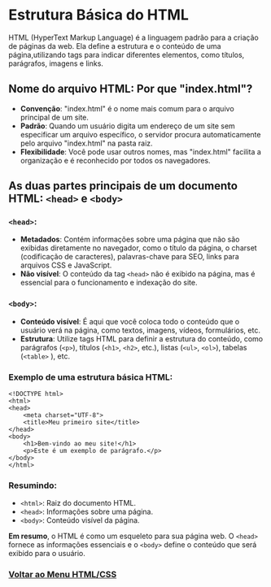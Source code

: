 # Estrutura Básica do HTML

HTML (HyperText Markup Language) é a linguagem padrão para a criação de páginas da web. Ela define a estrutura e o conteúdo de uma página,utilizando tags para indicar diferentes elementos, como títulos, parágrafos, imagens e links.

## Nome do arquivo HTML: Por que "index.html"?

- **Convenção**: "index.html" é o nome mais comum para o arquivo principal de um site.
- **Padrão**: Quando um usuário digita um endereço de um site sem especificar um arquivo específico, o servidor procura automaticamente pelo arquivo "index.html" na pasta raiz.
- **Flexibilidade**: Você pode usar outros nomes, mas "index.html" facilita a organização e é reconhecido por todos os navegadores.

## As duas partes principais de um documento HTML: `<head>` e `<body>`

### `<head>`:

- **Metadados**: Contém informações sobre uma página que não são exibidas diretamente no navegador, como o título da página, o charset (codificação de caracteres), palavras-chave para SEO, links para arquivos CSS e JavaScript.
- **Não visível**: O conteúdo da tag `<head>` não é exibido na página, mas é essencial para o funcionamento e indexação do site.

### `<body>`:

- **Conteúdo visível**: É aqui que você coloca todo o conteúdo que o usuário verá na página, como textos, imagens, vídeos, formulários, etc.
- **Estrutura**: Utilize tags HTML para definir a estrutura do conteúdo, como parágrafos (`<p>`), títulos (`<h1>`, `<h2>`, etc.), listas (`<ul>`, `<ol>`), tabelas (`<table>` ), etc.

### Exemplo de uma estrutura básica HTML:

```
<!DOCTYPE html>
<html>
<head>
    <meta charset="UTF-8">
    <title>Meu primeiro site</title>
</head>
<body>
    <h1>Bem-vindo ao meu site!</h1>
    <p>Este é um exemplo de parágrafo.</p>
</body>
</html>
```

### Resumindo:

- `<html>`: Raiz do documento HTML.
- `<head>`: Informações sobre uma página.
- `<body>`: Conteúdo visível da página.

**Em resumo**, o HTML é como um esqueleto para sua página web. O `<head>` fornece as informações essenciais e o `<body>` define o conteúdo que será exibido para o usuário.


### [Voltar ao Menu HTML/CSS](/HTML-CSS/menu_html-css.md)